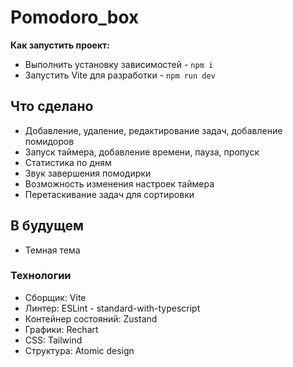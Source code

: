 # Pomodoro_box
**Как запустить проект:**
- Выполнить установку зависимостей - `npm i`
- Запустить Vite для разработки - `npm run dev`

## Что сделано
- Добавление, удаление, редактирование задач, добавление помидоров
- Запуск таймера, добавление времени, пауза, пропуск
- Статистика по дням
- Звук завершения помодирки
- Возможность изменения настроек таймера
- Перетаскивание задач для сортировки

## В будущем
- Темная тема

### Технологии
- Сборщик: Vite
- Линтер: ESLint - standard-with-typescript
- Контейнер состояний: Zustand
- Графики: Rechart
- CSS: Tailwind
- Структура: Atomic design
